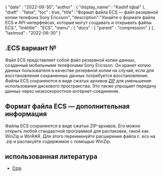 {
  "date" : "2022-06-30",
  "author" : {
    "display_name" : "Kashif Iqbal"
},
  "draft" : "false",
  "toc" : true,
  "title" :"Формат файла ECS — файл резервной копии телефона Sony Ericsson",
  "description":"Узнайте о формате файла ECS и API-интерфейсах, которые могут создавать и открывать файлы ECS.",
  "linktitle" : "ECS",
  "menu" : {
    "docs" : {
      "parent" : "compression"
}
},
  "lastmod" : "2022-06-30"
}

## .ECS вариант №

Файл ECS представляет собой файл резервной копии данных, созданный мобильными телефонами Sony Ericsson. Он хранит копию данных пользователя в качестве резервной копии на случай, если для восстановления сохраненных данных потребуется восстановление. Файлы ECS сохраняются в виде сжатых архивов [ZIP](/ru/compression/zip/) для уменьшения использования дискового пространства. Это также упрощает передачу данных через низкоскоростное интернет-соединение.

## Формат файла ECS — дополнительная информация

Файлы ECS сохраняются в виде сжатых ZIP-архивов. Его можно открыть любой стандартной программой для распаковки, такой как WinZip и WinRAR. Для этого переименуйте расширение файла с .ecs на .zip и распакуйте содержимое с помощью WinZip.

## использованная литература

* [Dzip](https://speeddemosarchive.com/dzip/)

